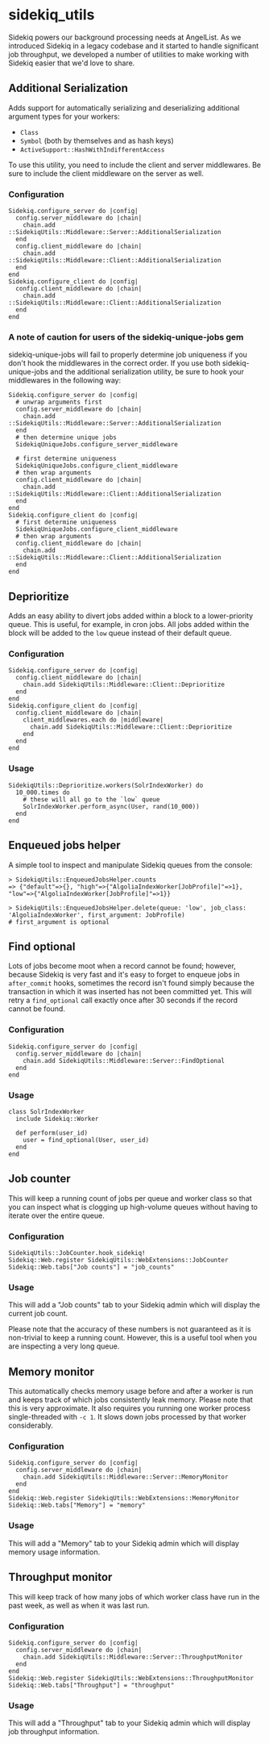# sidekiq_utils
Sidekiq powers our background processing needs at AngelList. As we introduced Sidekiq in a legacy codebase and it started to handle significant job throughput, we developed a number of utilities to make working with Sidekiq easier that we'd love to share.

## Additional Serialization

Adds support for automatically serializing and deserializing additional argument types for your workers:
* `Class`
* `Symbol` (both by themselves and as hash keys)
* `ActiveSupport::HashWithIndifferentAccess`

To use this utility, you need to include the client and server middlewares. Be sure to include the client middleware on the server as well.

### Configuration
```
Sidekiq.configure_server do |config|
  config.server_middleware do |chain|
    chain.add ::SidekiqUtils::Middleware::Server::AdditionalSerialization
  end
  config.client_middleware do |chain|
    chain.add ::SidekiqUtils::Middleware::Client::AdditionalSerialization
  end
end
Sidekiq.configure_client do |config|
  config.client_middleware do |chain|
    chain.add ::SidekiqUtils::Middleware::Client::AdditionalSerialization
  end
end
```

### A note of caution for users of the sidekiq-unique-jobs gem

sidekiq-unique-jobs will fail to properly determine job uniqueness if you don't hook the middlewares in the correct order. If you use both sidekiq-unique-jobs and the additional serialization utility, be sure to hook your middlewares in the following way:
```
Sidekiq.configure_server do |config|
  # unwrap arguments first
  config.server_middleware do |chain|
    chain.add ::SidekiqUtils::Middleware::Server::AdditionalSerialization
  end
  # then determine unique jobs
  SidekiqUniqueJobs.configure_server_middleware

  # first determine uniqueness
  SidekiqUniqueJobs.configure_client_middleware
  # then wrap arguments
  config.client_middleware do |chain|
    chain.add ::SidekiqUtils::Middleware::Client::AdditionalSerialization
  end
end
Sidekiq.configure_client do |config|
  # first determine uniqueness
  SidekiqUniqueJobs.configure_client_middleware
  # then wrap arguments
  config.client_middleware do |chain|
    chain.add ::SidekiqUtils::Middleware::Client::AdditionalSerialization
  end
end
```

## Deprioritize

Adds an easy ability to divert jobs added within a block to a lower-priority queue. This is useful, for example, in cron jobs. All jobs added within the block will be added to the `low` queue instead of their default queue.

### Configuration

```
Sidekiq.configure_server do |config|
  config.client_middleware do |chain|
    chain.add SidekiqUtils::Middleware::Client::Deprioritize
  end
end
Sidekiq.configure_client do |config|
  config.client_middleware do |chain|
    client_middlewares.each do |middleware|
      chain.add SidekiqUtils::Middleware::Client::Deprioritize
    end
  end
end
```

### Usage

```
SidekiqUtils::Deprioritize.workers(SolrIndexWorker) do
  10_000.times do
    # these will all go to the `low` queue
    SolrIndexWorker.perform_async(User, rand(10_000))
  end
end
```

## Enqueued jobs helper

A simple tool to inspect and manipulate Sidekiq queues from the console:

```
> SidekiqUtils::EnqueuedJobsHelper.counts
=> {"default"=>{}, "high"=>{"AlgoliaIndexWorker[JobProfile]"=>1}, "low"=>{"AlgoliaIndexWorker[JobProfile]"=>1}}

> SidekiqUtils::EnqueuedJobsHelper.delete(queue: 'low', job_class: 'AlgoliaIndexWorker', first_argument: JobProfile)
# first_argument is optional
```

## Find optional

Lots of jobs become moot when a record cannot be found; however, because Sidekiq is very fast and it's easy to forget to enqueue jobs in `after_commit` hooks, sometimes the record isn't found simply because the transaction in which it was inserted has not been committed yet. This will retry a `find_optional` call exactly once after 30 seconds if the record cannot be found.

### Configuration

```
Sidekiq.configure_server do |config|
  config.server_middleware do |chain|
    chain.add SidekiqUtils::Middleware::Server::FindOptional
  end
end
```

### Usage

```
class SolrIndexWorker
  include Sidekiq::Worker
  
  def perform(user_id)
    user = find_optional(User, user_id)
  end
end
```

## Job counter

This will keep a running count of jobs per queue and worker class so that you can inspect what is clogging up high-volume queues without having to iterate over the entire queue.

### Configuration

```
SidekiqUtils::JobCounter.hook_sidekiq!
Sidekiq::Web.register SidekiqUtils::WebExtensions::JobCounter
Sidekiq::Web.tabs["Job counts"] = "job_counts"
```

### Usage

This will add a "Job counts" tab to your Sidekiq admin which will display the current job count.

Please note that the accuracy of these numbers is not guaranteed as it is non-trivial to keep a running count. However, this is a useful tool when you are inspecting a very long queue.

## Memory monitor

This automatically checks memory usage before and after a worker is run and keeps track of which jobs consistently leak memory. Please note that this is very approximate. It also requires you running one worker process single-threaded with `-c 1`. It slows down jobs processed by that worker considerably.

### Configuration

```
Sidekiq.configure_server do |config|
  config.server_middleware do |chain|
    chain.add SidekiqUtils::Middleware::Server::MemoryMonitor
  end
end
Sidekiq::Web.register SidekiqUtils::WebExtensions::MemoryMonitor
Sidekiq::Web.tabs["Memory"] = "memory"
```

### Usage

This will add a "Memory" tab to your Sidekiq admin which will display memory usage information.

## Throughput monitor

This will keep track of how many jobs of which worker class have run in the past week, as well as when it was last run.

### Configuration

```
Sidekiq.configure_server do |config|
  config.server_middleware do |chain|
    chain.add SidekiqUtils::Middleware::Server::ThroughputMonitor
  end
end
Sidekiq::Web.register SidekiqUtils::WebExtensions::ThroughputMonitor
Sidekiq::Web.tabs["Throughput"] = "throughput"
```

### Usage

This will add a "Throughput" tab to your Sidekiq admin which will display job throughput information.

